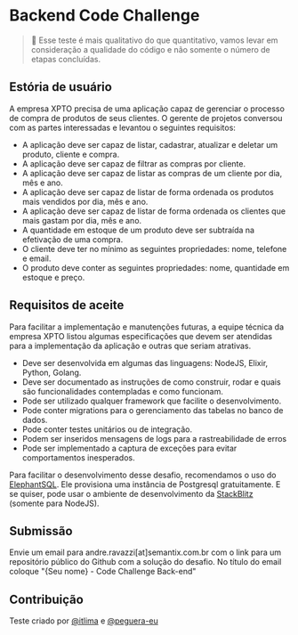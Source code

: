 # Backend Code Challenge

> 📙 Esse teste é mais qualitativo do que quantitativo, vamos levar em consideração a qualidade do código e não somente o número de etapas concluídas.

## Estória de usuário

A empresa XPTO precisa de uma aplicação capaz de gerenciar o processo de compra de produtos de seus clientes. O gerente de projetos conversou com as partes interessadas e levantou o seguintes requisitos:

* A aplicação deve ser capaz de listar, cadastrar, atualizar e deletar um produto, cliente e compra.
* A aplicação deve ser capaz de filtrar as compras por cliente.
* A aplicação deve ser capaz de listar as compras de um cliente por dia, mês e ano.
* A aplicação deve ser capaz de listar de forma ordenada os produtos mais vendidos por dia, mês e ano.
* A aplicação deve ser capaz de listar de forma ordenada os clientes que mais gastam por dia, mês e ano.
* A quantidade em estoque de um produto deve ser subtraída na efetivação de uma compra.
* O cliente deve ter no mínimo as seguintes propriedades: nome, telefone e email.
* O produto deve conter as seguintes propriedades: nome, quantidade em estoque e preço.

## Requisitos de aceite

Para facilitar a implementação e manutenções futuras, a equipe técnica da empresa XPTO listou algumas especificações que devem ser atendidas para a implementação da aplicação e outras que seriam atrativas.

* Deve ser desenvolvida em algumas das linguagens: NodeJS, Elixir, Python, Golang.
* Deve ser documentado as instruções de como construir, rodar e quais são funcionalidades contempladas e como funcionam.
* Pode ser utilizado qualquer framework que facilite o desenvolvimento.
* Pode conter migrations para o gerenciamento das tabelas no banco de dados.
* Pode conter testes unitários ou de integração.
* Podem ser inseridos mensagens de logs para a rastreabilidade de erros
* Pode ser implementado a captura de exceções para evitar comportamentos inesperados.

Para facilitar o desenvolvimento desse desafio, recomendamos o uso do [ElephantSQL](https://www.elephantsql.com/). Ele provisiona uma instância de Postgresql gratuitamente. E se quiser, pode usar o ambiente de desenvolvimento da [StackBlitz](https://stackblitz.com) (somente para NodeJS).

## Submissão

Envie um email para andre.ravazzi[at]semantix.com.br com o link para um repositório público do Github com a solução do desafio. No título do email coloque "{Seu nome} - Code Challenge Back-end"

## Contribuição

Teste criado por [@itlima](https://github.com/itlima) e [@peguera-eu](https://github.com/peguera-eu)
